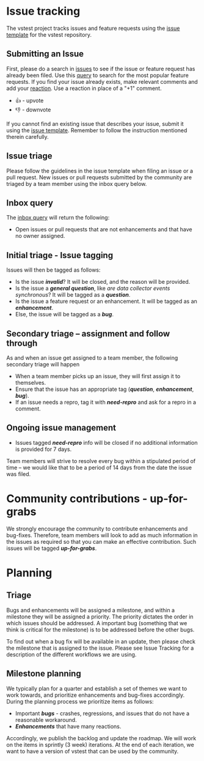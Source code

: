 # Issue tracking
The vstest project tracks issues and feature requests using the [issue template](https://github.com/Microsoft/vstest/blob/master/.github/ISSUE_TEMPLATE.md) for the vstest repository.

## Submitting an Issue
First, please do a search in [issues](https://github.com/Microsoft/vstest/issues) to see if the issue or feature request has already been filed. Use this [query](https://github.com/Microsoft/vstest/issues?q=is%3Aopen+is%3Aissue+sort%3Areactions-%2B1-desc) to search for the most popular feature requests.
If you find your issue already exists, make relevant comments and add your [reaction](https://github.com/blog/2119-add-reactions-to-pull-requests-issues-and-comments). Use a reaction in place of a "+1" comment.
- 👍 - upvote
- 👎 - downvote

If you cannot find an existing issue that describes your issue, submit it using the [issue template](https://github.com/Microsoft/vstest/blob/master/.github/ISSUE_TEMPLATE.md). Remember to follow the instruction mentioned therein carefully.

## Issue triage
Please follow the guidelines in the issue template when filing an issue or a pull request.
New issues or pull requests submitted by the community are triaged by a team member using the inbox query below.

## Inbox query
The [inbox query](https://github.com/Microsoft/vstest/issues?utf8=%E2%9C%93&q=is%3Aopen%20no%3Aassignee%20-label%3Abacklog%20-label%3Aenhancement) will return the following:
- Open issues or pull requests that are not enhancements and that have no owner assigned.

## Initial triage - Issue tagging
Issues will then be tagged as follows:
- Is the issue ***invalid***? It will be closed, and the reason will be provided.
- Is the issue a ***general question***, like *are data collector events synchronous*? It will be tagged as a ***question***.
- Is the issue a feature request or an enhancement. It will be tagged as an ***enhancement***.
- Else, the issue will be tagged as a ***bug***.

## Secondary triage – assignment and follow through
As and when an issue get assigned to a team member, the following secondary triage will happen
- When a team member picks up an issue, they will first assign it to themselves.
- Ensure that the issue has an appropriate tag (***question***, ***enhancement***, ***bug***).
- If an issue needs a repro, tag it with ***need-repro*** and ask for a repro in a comment.

## Ongoing issue management
- Issues tagged ***need-repro*** info will be closed if no additional information is provided for 7 days.

Team members will strive to resolve every bug within a stipulated period of time – we would like that to be a period of 14 days from the date the issue was filed.

# Community contributions - up-for-grabs
We strongly encourage the community to contribute enhancements and bug-fixes. Therefore, team members will look to add as much information in the issues as required so that you can make an effective contribution. Such issues will be tagged ***up-for-grabs***.

# Planning
## Triage
Bugs and enhancements will be assigned a milestone, and within a milestone they will be assigned a priority. The priority dictates the order in which issues should be addressed. A important bug (something that we think is critical for the milestone) is to be addressed before the other bugs.

To find out when a bug fix will be available in an update, then please check the milestone that is assigned to the issue.
Please see Issue Tracking for a description of the different workflows we are using.

## Milestone planning
We typically plan for a quarter and establish a set of themes we want to work towards, and prioritize enhancements and bug-fixes accordingly.
During the planning process we prioritize items as follows:
- Important ***bugs*** - crashes, regressions, and issues that do not have a reasonable workaround.
- ***Enhancements*** that have many reactions.

Accordingly, we publish the backlog and update the roadmap.
We will work on the items in sprintly (3 week) iterations. At the end of each iteration, we want to have a version of vstest that can be used by the community.
